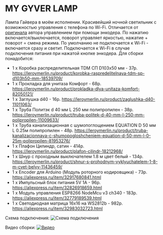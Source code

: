 # MY GYVER LAMP
Лампа Гайвера в моём исполнении. 
Красивейший ночной светильник с возможностью управления с телефона по Wi-Fi.
Отличается от [оригинала](https://www.youtube.com/watch?v=771-Okf0dYs) автора управлением при помощи энкодера. 
По нажатию включается/выключается, поворот управляет яркостью, нажатие + поворот = смена режима.
По умолчанию не подключается к Wi-Fi - включается сразу и светит.
Подключается к Wi-Fi в случае подключения питания при нажатой кнопке энкодера.
Для сборки понадобится:
* 1 х Коробка распределительная TDM СП D103х50 мм - 37р.
https://leroymerlin.ru/product/korobka-raspredelitelnaya-tdm-sp-d103h50-mm-18539709/
* 1 х Прокладка для унитаза Комфорт - 68р.
https://leroymerlin.ru/product/prokladka-dlya-unitaza-komfort-82050121/
* 1 х Заглушка d40 - 16р.
https://leroymerlin.ru/product/zaglushka-d40-11011063/
* 1 х Труба Политэк d 40 мм L 250 мм полипропилен - 38р.
https://leroymerlin.ru/product/truba-politek-d-40-mm-l-250-mm-polipropilen-11009633/
* 1 х Труба канализационная c шумопоглощением EQUATION D 50 мм L 0.25м полипропилен - 48р.
https://leroymerlin.ru/product/truba-kanalizacionnaya-c-shumopogloshcheniem-equation-d-50-mm-l-0-25m-polipropilen-81953276/
* 1 х Плафон Цилиндр, сатин - 414р.
https://leroymerlin.ru/product/plafon-cilindr-18212968/
* 1 х Шнур с проходным выключателем 1.8 м цвет белый - 134р.
https://leroymerlin.ru/product/shnur-s-prohodnym-vyklyuchatelem-1-8-m-cvet-belyy-11436459/
* 1 х Encoder для Arduino (Модуль роторного кодировщика) - 73р.
https://aliexpress.ru/item/32917680841.html
* 1 х Импульсный блок питания 5V 1A - 96р.
https://aliexpress.ru/item/32826918659.html
* 1 х Модуль управления ESP8266 NodeMcu v3 ch340 - 183р.
https://aliexpress.ru/item/32779189539.html
* 1 х Светодиодная матрица 16х16 на WS2812b - 982р.
https://aliexpress.ru/item/32983032723.html

Схема подключения:
![Схема подключения](https://github.com/dbprof/my-gyver-lamp/blob/master/schema.png)

Видео сборки:
[![Видео](https://github.com/dbprof/my-gyver-lamp/blob/master/video.jpg)](https://youtu.be/sLPRGIahMeo)
